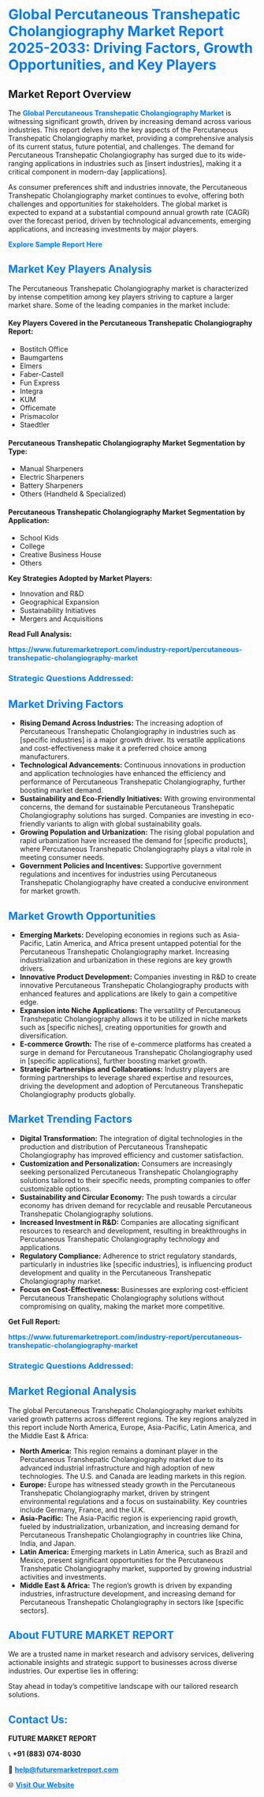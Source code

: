 <h1 style="color: #007BFF;">Global Percutaneous Transhepatic Cholangiography Market Report 2025-2033: Driving Factors, Growth Opportunities, and Key Players</h1>

<section id="overview">
<h2>Market Report Overview</h2>
<p>The <a href="https://www.futuremarketreport.com/industry-report/percutaneous-transhepatic-cholangiography-market" style="color: #007BFF; text-decoration: none;"><strong>Global Percutaneous Transhepatic Cholangiography Market</strong></a> is witnessing significant growth, driven by increasing demand across various industries. This report delves into the key aspects of the Percutaneous Transhepatic Cholangiography market, providing a comprehensive analysis of its current status, future potential, and challenges. The demand for Percutaneous Transhepatic Cholangiography has surged due to its wide-ranging applications in industries such as [insert industries], making it a critical component in modern-day [applications].</p>
<p>As consumer preferences shift and industries innovate, the Percutaneous Transhepatic Cholangiography market continues to evolve, offering both challenges and opportunities for stakeholders. The global market is expected to expand at a substantial compound annual growth rate (CAGR) over the forecast period, driven by technological advancements, emerging applications, and increasing investments by major players.</p>
</section>

<section id="overview">
<p><a href="https://www.futuremarketreport.com/request-sample/reportId=36951" style="color: #007BFF; text-decoration: none;"><strong>Explore Sample Report Here</strong></a></p>
</section>

<section id="key-players">
<h2 style="color: #007BFF;">Market Key Players Analysis</h2>
<p>The Percutaneous Transhepatic Cholangiography market is characterized by intense competition among key players striving to capture a larger market share. Some of the leading companies in the market include:</p>
<h4>Key Players Covered in the Percutaneous Transhepatic Cholangiography Report:</h4>
<ul><li>Bostitch Office</li><li>Baumgartens</li><li>Elmers</li><li>Faber-Castell</li><li>Fun Express</li><li>Integra</li><li>KUM</li><li>Officemate</li><li>Prismacolor</li><li>Staedtler</li></ul>
<h4>Percutaneous Transhepatic Cholangiography Market Segmentation by Type:</h4>
<ul><li>Manual Sharpeners</li><li>Electric Sharpeners</li><li>Battery Sharpeners</li><li>Others (Handheld &amp; Specialized)</li></ul>

<h4>Percutaneous Transhepatic Cholangiography Market Segmentation by Application:</h4>
<ul><li>School Kids</li><li>College</li><li>Creative Business House</li><li>Others</li></ul>
<p><strong>Key Strategies Adopted by Market Players:</strong></p>
<ul>
<li>Innovation and R&D</li>
<li>Geographical Expansion</li>
<li>Sustainability Initiatives</li>
<li>Mergers and Acquisitions</li>
</ul>
</section>

<section>
<p><strong>Read Full Analysis: </strong></p><a href="https://www.futuremarketreport.com/industry-report/percutaneous-transhepatic-cholangiography-market" style="color: #007BFF; text-decoration: none;"><strong>https://www.futuremarketreport.com/industry-report/percutaneous-transhepatic-cholangiography-market</strong></a>
<h3 style="color: #007BFF;">Strategic Questions Addressed:</h3>
</section>

<section id="driving-factors">
<h2 style="color: #007BFF;">Market Driving Factors</h2>
<ul>
<li><strong>Rising Demand Across Industries:</strong> The increasing adoption of Percutaneous Transhepatic Cholangiography in industries such as [specific industries] is a major growth driver. Its versatile applications and cost-effectiveness make it a preferred choice among manufacturers.</li>
<li><strong>Technological Advancements:</strong> Continuous innovations in production and application technologies have enhanced the efficiency and performance of Percutaneous Transhepatic Cholangiography, further boosting market demand.</li>
<li><strong>Sustainability and Eco-Friendly Initiatives:</strong> With growing environmental concerns, the demand for sustainable Percutaneous Transhepatic Cholangiography solutions has surged. Companies are investing in eco-friendly variants to align with global sustainability goals.</li>
<li><strong>Growing Population and Urbanization:</strong> The rising global population and rapid urbanization have increased the demand for [specific products], where Percutaneous Transhepatic Cholangiography plays a vital role in meeting consumer needs.</li>
<li><strong>Government Policies and Incentives:</strong> Supportive government regulations and incentives for industries using Percutaneous Transhepatic Cholangiography have created a conducive environment for market growth.</li>
</ul>
</section>

<section id="growth-opportunities">
<h2 style="color: #007BFF;">Market Growth Opportunities</h2>
<ul>
<li><strong>Emerging Markets:</strong> Developing economies in regions such as Asia-Pacific, Latin America, and Africa present untapped potential for the Percutaneous Transhepatic Cholangiography market. Increasing industrialization and urbanization in these regions are key growth drivers.</li>
<li><strong>Innovative Product Development:</strong> Companies investing in R&D to create innovative Percutaneous Transhepatic Cholangiography products with enhanced features and applications are likely to gain a competitive edge.</li>
<li><strong>Expansion into Niche Applications:</strong> The versatility of Percutaneous Transhepatic Cholangiography allows it to be utilized in niche markets such as [specific niches], creating opportunities for growth and diversification.</li>
<li><strong>E-commerce Growth:</strong> The rise of e-commerce platforms has created a surge in demand for Percutaneous Transhepatic Cholangiography used in [specific applications], further boosting market growth.</li>
<li><strong>Strategic Partnerships and Collaborations:</strong> Industry players are forming partnerships to leverage shared expertise and resources, driving the development and adoption of Percutaneous Transhepatic Cholangiography products globally.</li>
</ul>
</section>

<section id="trending-factors">
<h2 style="color: #007BFF;">Market Trending Factors</h2>
<ul>
<li><strong>Digital Transformation:</strong> The integration of digital technologies in the production and distribution of Percutaneous Transhepatic Cholangiography has improved efficiency and customer satisfaction.</li>
<li><strong>Customization and Personalization:</strong> Consumers are increasingly seeking personalized Percutaneous Transhepatic Cholangiography solutions tailored to their specific needs, prompting companies to offer customizable options.</li>
<li><strong>Sustainability and Circular Economy:</strong> The push towards a circular economy has driven demand for recyclable and reusable Percutaneous Transhepatic Cholangiography solutions.</li>
<li><strong>Increased Investment in R&D:</strong> Companies are allocating significant resources to research and development, resulting in breakthroughs in Percutaneous Transhepatic Cholangiography technology and applications.</li>
<li><strong>Regulatory Compliance:</strong> Adherence to strict regulatory standards, particularly in industries like [specific industries], is influencing product development and quality in the Percutaneous Transhepatic Cholangiography market.</li>
<li><strong>Focus on Cost-Effectiveness:</strong> Businesses are exploring cost-efficient Percutaneous Transhepatic Cholangiography solutions without compromising on quality, making the market more competitive.</li>
</ul>
</section>

<section>
<p><strong>Get Full Report: </strong></p><a href="https://www.futuremarketreport.com/industry-report/percutaneous-transhepatic-cholangiography-market" style="color: #007BFF; text-decoration: none;"><strong>https://www.futuremarketreport.com/industry-report/percutaneous-transhepatic-cholangiography-market</strong></a>
<h3 style="color: #007BFF;">Strategic Questions Addressed:</h3>
</section>


<section id="regional-analysis">
<h2 style="color: #007BFF;">Market Regional Analysis</h2>
<p>The global Percutaneous Transhepatic Cholangiography market exhibits varied growth patterns across different regions. The key regions analyzed in this report include North America, Europe, Asia-Pacific, Latin America, and the Middle East & Africa:</p>
<ul>
<li><strong>North America:</strong> This region remains a dominant player in the Percutaneous Transhepatic Cholangiography market due to its advanced industrial infrastructure and high adoption of new technologies. The U.S. and Canada are leading markets in this region.</li>
<li><strong>Europe:</strong> Europe has witnessed steady growth in the Percutaneous Transhepatic Cholangiography market, driven by stringent environmental regulations and a focus on sustainability. Key countries include Germany, France, and the U.K.</li>
<li><strong>Asia-Pacific:</strong> The Asia-Pacific region is experiencing rapid growth, fueled by industrialization, urbanization, and increasing demand for Percutaneous Transhepatic Cholangiography in countries like China, India, and Japan.</li>
<li><strong>Latin America:</strong> Emerging markets in Latin America, such as Brazil and Mexico, present significant opportunities for the Percutaneous Transhepatic Cholangiography market, supported by growing industrial activities and investments.</li>
<li><strong>Middle East & Africa:</strong> The region’s growth is driven by expanding industries, infrastructure development, and increasing demand for Percutaneous Transhepatic Cholangiography in sectors like [specific sectors].</li>
</ul>
</section>

<footer>
<h2 style="color: #007BFF;">About FUTURE MARKET REPORT</h2>
<p>We are a trusted name in market research and advisory services, delivering actionable insights and strategic support to businesses across diverse industries. Our expertise lies in offering:</p>

<p>Stay ahead in today’s competitive landscape with our tailored research solutions.</p>

<h2 style="color: #007BFF;">Contact Us:</h2>
<p><strong>FUTURE MARKET REPORT</strong></p>
<p>📞 <strong>+91 (883) 074-8030</strong></p>
<p>📧 <strong><a href="mailto:help@futuremarketreport.com" style="color: #007BFF;">help@futuremarketreport.com</a></strong></p>
<p>🌐 <strong><a href="https://www.futuremarketreport.com/" style="color: #007BFF;">Visit Our Website</a></strong></p>
</footer>